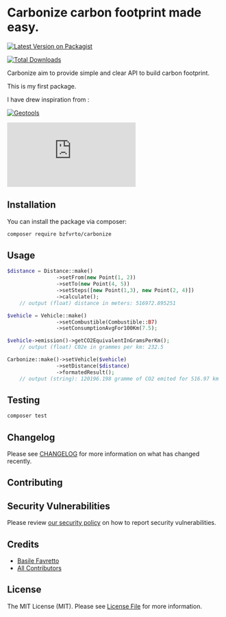 # Carbonize carbon footprint made easy.

[![Latest Version on Packagist](https://img.shields.io/packagist/v/bzfvrto/carbonize.svg?style=flat-square)](https://packagist.org/packages/bzfvrto/carbonize)
<!-- [![Tests](https://img.shields.io/github/actions/workflow/status/bzfvrto/carbonize/run-tests.yml?branch=main&label=tests&style=flat-square)](https://github.com/bzfvrto/carbonize/actions/workflows/run-tests.yml) -->
[![Total Downloads](https://img.shields.io/packagist/dt/bzfvrto/carbonize.svg?style=flat-square)](https://packagist.org/packages/bzfvrto/carbonize)

Carbonize aim to provide simple and clear API to build carbon footprint.

This is my first package.

I have drew inspiration from :

[![Geotools](https://github.com/thephpleague/geotools)](https://github.com/thephpleague/geotools)

[![Spatie php skeleton](https://github.com/spatie/package-skeleton-php/blob/main/README.md)](https://github.com/spatie/package-skeleton-php/blob/main/README.md)

## Installation

You can install the package via composer:

```bash
composer require bzfvrto/carbonize
```

## Usage

```php
$distance = Distance::make()
                ->setFrom(new Point(1, 2))
                ->setTo(new Point(4, 5))
                ->setSteps([new Point(1,3), new Point(2, 4)])
                ->calculate();
    // output (float) distance in meters: 516972.895251

$vehicle = Vehicle::make()
                ->setCombustible(Combustible::B7)
                ->setConsumptionAvgFor100Km(7.5);

$vehicle->emission()->getCO2EquivalentInGramsPerKm();
    // output (float) C02e in grammes per km: 232.5

Carbonize::make()->setVehicle($vehicle)
                ->setDistance($distance)
                ->formatedResult();
    // output (string): 120196.198 gramme of CO2 emited for 516.97 km
```

## Testing

```bash
composer test
```

## Changelog

Please see [CHANGELOG](CHANGELOG.md) for more information on what has changed recently.

## Contributing

<!-- Please see [CONTRIBUTING](https://github.com/spatie/.github/blob/main/CONTRIBUTING.md) for details. -->

## Security Vulnerabilities

Please review [our security policy](../../security/policy) on how to report security vulnerabilities.

## Credits

- [Basile Favretto](https://github.com/bzfvrto)
- [All Contributors](../../contributors)

## License

The MIT License (MIT). Please see [License File](LICENSE.md) for more information.
